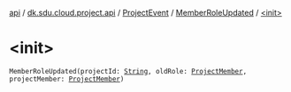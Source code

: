 [api](../../../index.md) / [dk.sdu.cloud.project.api](../../index.md) / [ProjectEvent](../index.md) / [MemberRoleUpdated](index.md) / [&lt;init&gt;](./-init-.md)

# &lt;init&gt;

`MemberRoleUpdated(projectId: `[`String`](https://kotlinlang.org/api/latest/jvm/stdlib/kotlin/-string/index.html)`, oldRole: `[`ProjectMember`](../../-project-member/index.md)`, projectMember: `[`ProjectMember`](../../-project-member/index.md)`)`